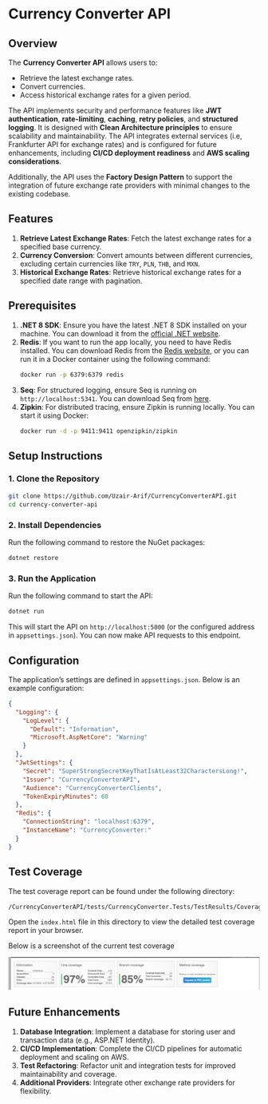 # Currency Converter API

## Overview

The **Currency Converter API** allows users to:
- Retrieve the latest exchange rates.
- Convert currencies.
- Access historical exchange rates for a given period.

The API implements security and performance features like **JWT authentication**, **rate-limiting**, **caching**, **retry policies**, and **structured logging**. It is designed with **Clean Architecture principles** to ensure scalability and maintainability. The API integrates external services (i.e, Frankfurter API for exchange rates) and is configured for future enhancements, including **CI/CD deployment readiness** and **AWS scaling considerations**.

Additionally, the API uses the **Factory Design Pattern** to support the integration of future exchange rate providers with minimal changes to the existing codebase.

## Features

1. **Retrieve Latest Exchange Rates**: Fetch the latest exchange rates for a specified base currency.
2. **Currency Conversion**: Convert amounts between different currencies, excluding certain currencies like `TRY`, `PLN`, `THB`, and `MXN`.
3. **Historical Exchange Rates**: Retrieve historical exchange rates for a specified date range with pagination.

## Prerequisites

1. **.NET 8 SDK**: Ensure you have the latest .NET 8 SDK installed on your machine. You can download it from the [official .NET website](https://dotnet.microsoft.com/download).
2. **Redis**: If you want to run the app locally, you need to have Redis installed. You can download Redis from the [Redis website](https://redis.io/download), or you can run it in a Docker container using the following command:
   ```bash
   docker run -p 6379:6379 redis
   ```
3. **Seq**: For structured logging, ensure Seq is running on `http://localhost:5341`. You can download Seq from [here](https://datalust.co/seq).
4. **Zipkin**: For distributed tracing, ensure Zipkin is running locally. You can start it using Docker:
   ```bash
   docker run -d -p 9411:9411 openzipkin/zipkin
   ```

## Setup Instructions

### 1. Clone the Repository

```bash
git clone https://github.com/Uzair-Arif/CurrencyConverterAPI.git
cd currency-converter-api
```

### 2. Install Dependencies

Run the following command to restore the NuGet packages:

```bash
dotnet restore
```

### 3. Run the Application

Run the following command to start the API:

```bash
dotnet run
```

This will start the API on `http://localhost:5000` (or the configured address in `appsettings.json`). You can now make API requests to this endpoint.

## Configuration

The application’s settings are defined in `appsettings.json`. Below is an example configuration:

```json
{
  "Logging": {
    "LogLevel": {
      "Default": "Information",
      "Microsoft.AspNetCore": "Warning"
    }
  },
  "JwtSettings": {
    "Secret": "SuperStrongSecretKeyThatIsAtLeast32CharactersLong!",
    "Issuer": "CurrencyConverterAPI",
    "Audience": "CurrencyConverterClients",
    "TokenExpiryMinutes": 60
  },
  "Redis": {
    "ConnectionString": "localhost:6379",
    "InstanceName": "CurrencyConverter:"
  }
}
```

## Test Coverage

The test coverage report can be found under the following directory:

```
/CurrencyConverterAPI/tests/CurrencyConverter.Tests/TestResults/CoverageReport/index.html
```

Open the `index.html` file in this directory to view the detailed test coverage report in your browser.

Below is a screenshot of the current test coverage

![Code Coverage](image.png)

## Future Enhancements

1. **Database Integration**: Implement a database for storing user and transaction data (e.g., ASP.NET Identity).
2. **CI/CD Implementation**: Complete the CI/CD pipelines for automatic deployment and scaling on AWS.
3. **Test Refactoring**: Refactor unit and integration tests for improved maintainability and coverage.
4. **Additional Providers**: Integrate other exchange rate providers for flexibility.